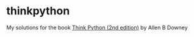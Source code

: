 # thinkpython
My solutions for the book [Think Python (2nd edition)](https://greenteapress.com/wp/think-python-2e/) by Allen B Downey
